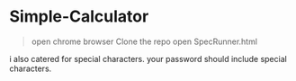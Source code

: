 # Simple-Calculator

> open chrome browser
> Clone the repo
> open SpecRunner.html

i also catered for special characters. your password should include special characters.
